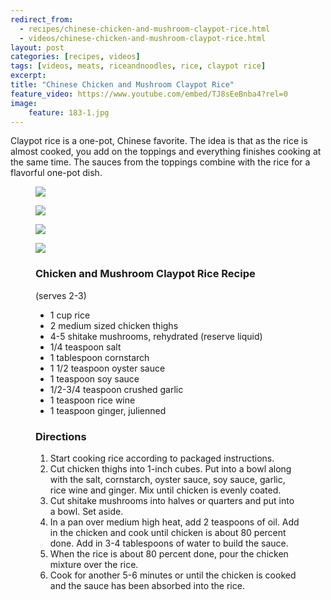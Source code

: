 ```yaml
---
redirect_from: 
  - recipes/chinese-chicken-and-mushroom-claypot-rice.html
  - videos/chinese-chicken-and-mushroom-claypot-rice.html
layout: post
categories: [recipes, videos]
tags: [videos, meats, riceandnoodles, rice, claypot rice]
excerpt: 
title: "Chinese Chicken and Mushroom Claypot Rice"
feature_video: https://www.youtube.com/embed/TJ8sEeBnba4?rel=0
image:
    feature: 183-1.jpg
---
```


Claypot rice is a one-pot, Chinese favorite.  The idea is that as the rice is almost cooked, you add on the toppings and everything finishes cooking at the same time.  The sauces from the toppings combine with the rice for a flavorful one-pot dish.

<figure>
    <img src="/images/183-3.jpg">
</figure>

<figure>
    <img src="/images/183-5.jpg">
</figure>

<figure>
    <img src="/images/183-6.jpg">
</figure>
<figure>
    <img src="/images/183-7.jpg">
</figure>


<figure class="ingredients" markdown="1">

### Chicken and Mushroom Claypot Rice Recipe

(serves 2-3)

- 1 cup rice
- 2 medium sized chicken thighs
- 4-5 shitake mushrooms, rehydrated (reserve liquid)
- 1/4 teaspoon salt
- 1 tablespoon cornstarch
- 1 1/2 teaspoon oyster sauce
- 1 teaspoon soy sauce
- 1/2-3/4 teaspoon crushed garlic
- 1 teaspoon rice wine
- 1 teaspoon ginger, julienned



</figure>

<figure class="directions" markdown="1">

### Directions

1. Start cooking rice according to packaged instructions.
2. Cut chicken thighs into 1-inch cubes.  Put into a bowl along with the salt, cornstarch, oyster sauce, soy sauce, garlic, rice wine and ginger.  Mix until chicken is evenly coated.
3. Cut shitake mushrooms into halves or quarters and put into a bowl.  Set aside.
4. In a pan over medium high heat, add 2 teaspoons of oil.  Add in the chicken and cook until chicken is about 80 percent done.  Add in 3-4 tablespoons of water to build the sauce.
5. When the rice is about 80 percent done, pour the chicken mixture over the rice.  
6. Cook for another 5-6 minutes or until the chicken is cooked and the sauce has been absorbed into the rice.
</figure>


